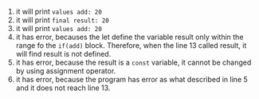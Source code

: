 1. it will print `values add: 20`
2. it will print `final result: 20` 
3. it will print `values add: 20`
4. it has error, becauses the let define the variable result only within the range fo the `if(add)`     block. Therefore, when the line 13 called result, it will find result is not defined.
5.  it has error, because the result is a `const` variable, it cannot be changed by using assignment operator.
6.  it has error, because the program has error as what described in line 5 and it does not reach line 13.
